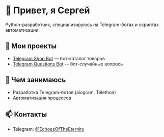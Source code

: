 # 👋 Привет, я Сергей
Python-разработчик, специализируюсь на Telegram-ботах и скриптах автоматизации.

## 🚀 Мои проекты
- [Telegram Shop Bot](https://github.com/DOLLDI/telegram-shop-bot) — бот-каталог товаров
- [Telegram Questions Bot](https://github.com/DOLLDI/tg-night-bot) — бот-случайные вопросы


## 💼 Чем занимаюсь
- Разработка Telegram-ботов (aiogram, Telethon)
- Автоматизация процессов

## 📫 Контакты
- Telegram: [@EchoesOfTheEternity](https://t.me/EchoesOfTheEternity)
